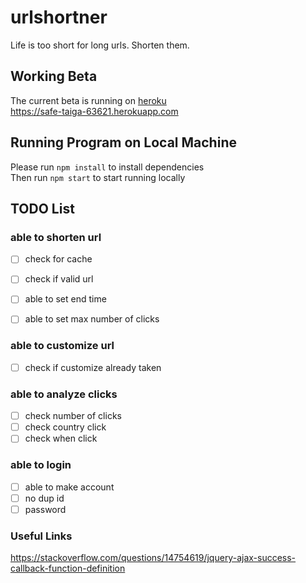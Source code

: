 # urlshortner
Life is too short for long urls. Shorten them.

## Working Beta
The current beta is running on [heroku](https://safe-taiga-63621.herokuapp.com/)<br/>
https://safe-taiga-63621.herokuapp.com

## Running Program on Local Machine
Please run `npm install` to install dependencies<br/>
Then run `npm start` to start running locally

## TODO List
### able to shorten url
 - [ ] check for cache
 - [ ] check if valid url
 - [ ] 	able to set end time
 - [ ] 	able to set max number of clicks


### able to customize url
 - [ ] 	check if customize already taken

### able to analyze clicks
 - [ ] 	check number of clicks
 - [ ] 	check country click
 - [ ] 	check when click

### able to login
 - [ ] able to make account
 - [ ] 	no dup id
 - [ ] 	password

### Useful Links
https://stackoverflow.com/questions/14754619/jquery-ajax-success-callback-function-definition
